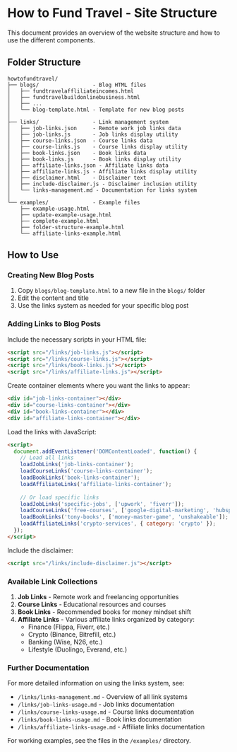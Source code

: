 # How to Fund Travel - Site Structure

This document provides an overview of the website structure and how to use the different components.

## Folder Structure

```
howtofundtravel/
├── blogs/                 - Blog HTML files
│   ├── fundtravelaffliliateincomes.html
│   ├── fundtravelbuildonlinebusiness.html
│   ├── ...
│   └── blog-template.html - Template for new blog posts
│
├── links/                 - Link management system
│   ├── job-links.json     - Remote work job links data
│   ├── job-links.js       - Job links display utility
│   ├── course-links.json  - Course links data
│   ├── course-links.js    - Course links display utility
│   ├── book-links.json    - Book links data
│   ├── book-links.js      - Book links display utility
│   ├── affiliate-links.json - Affiliate links data
│   ├── affiliate-links.js - Affiliate links display utility
│   ├── disclaimer.html    - Disclaimer text
│   ├── include-disclaimer.js - Disclaimer inclusion utility
│   └── links-management.md - Documentation for links system
│
└── examples/              - Example files
    ├── example-usage.html
    ├── update-example-usage.html
    ├── complete-example.html
    ├── folder-structure-example.html
    └── affiliate-links-example.html
```

## How to Use

### Creating New Blog Posts

1. Copy `blogs/blog-template.html` to a new file in the `blogs/` folder
2. Edit the content and title
3. Use the links system as needed for your specific blog post

### Adding Links to Blog Posts

Include the necessary scripts in your HTML file:

```html
<script src="/links/job-links.js"></script>
<script src="/links/course-links.js"></script>
<script src="/links/book-links.js"></script>
<script src="/links/affiliate-links.js"></script>
```

Create container elements where you want the links to appear:

```html
<div id="job-links-container"></div>
<div id="course-links-container"></div>
<div id="book-links-container"></div>
<div id="affiliate-links-container"></div>
```

Load the links with JavaScript:

```html
<script>
  document.addEventListener('DOMContentLoaded', function() {
    // Load all links
    loadJobLinks('job-links-container');
    loadCourseLinks('course-links-container');
    loadBookLinks('book-links-container');
    loadAffiliateLinks('affiliate-links-container');
    
    // Or load specific links
    loadJobLinks('specific-jobs', ['upwork', 'fiverr']);
    loadCourseLinks('free-courses', ['google-digital-marketing', 'hubspot-certifications']);
    loadBookLinks('tony-books', ['money-master-game', 'unshakeable']);
    loadAffiliateLinks('crypto-services', { category: 'crypto' });
  });
</script>
```

Include the disclaimer:

```html
<script src="/links/include-disclaimer.js"></script>
```

### Available Link Collections

1. **Job Links** - Remote work and freelancing opportunities
2. **Course Links** - Educational resources and courses
3. **Book Links** - Recommended books for money mindset shift
4. **Affiliate Links** - Various affiliate links organized by category:
   - Finance (Flippa, Fiverr, etc.)
   - Crypto (Binance, Bitrefill, etc.)
   - Banking (Wise, N26, etc.)
   - Lifestyle (Duolingo, Everand, etc.)

### Further Documentation

For more detailed information on using the links system, see:
- `/links/links-management.md` - Overview of all link systems
- `/links/job-links-usage.md` - Job links documentation
- `/links/course-links-usage.md` - Course links documentation
- `/links/book-links-usage.md` - Book links documentation
- `/links/affiliate-links-usage.md` - Affiliate links documentation

For working examples, see the files in the `/examples/` directory.
